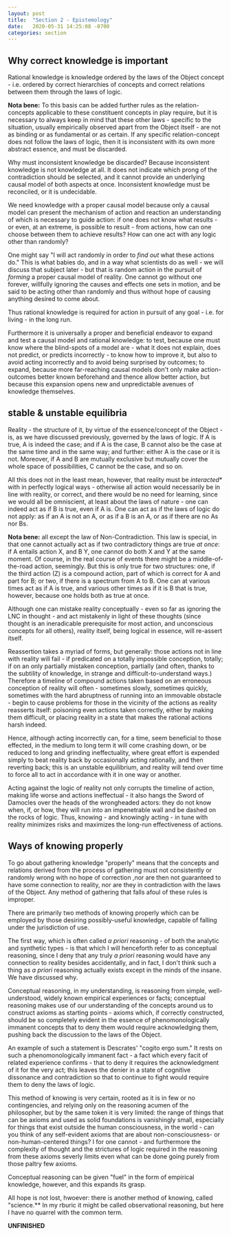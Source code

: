 ```yaml
---
layout: post
title:  "Section 2 - Epistemology"
date:   2020-05-31 14:25:08 -0700
categories: section
---
```


## Why correct knowledge is important

Rational knowledge is knowledge ordered by the laws of the Object concept - i.e.
ordered by correct hierarchies of concepts and correct relations between them
through the laws of logic.

**Nota bene:** To this basis can be added further rules as the relation-concepts
applicable to these constituent concepts in play require, but it is necessary to
always keep in mind that these other laws - specific to the situation, usually
empirically observed apart from the Object itself - are not as binding or as
fundamental or as certain. If any specific relation-concept does not follow the
laws of logic, then it is inconsistent with its own more abstract essence, and
must be discarded.

Why must inconsistent knowledge be discarded? Because inconsistent knowledge is
not knowledge at all. It does not indicate which prong of the contradiction
should be selected, and it cannot provide an underlying causal model of both
aspects at once. Inconsistent knowledge must be reconciled, or it is
undecidable.

We need knowledge with a proper causal model because only a causal model can
present the mechanism of action and reaction an understanding of which is
necessary to guide action: if one does not know what results - or even, at an
extreme, is possible to result - from actions, how can one choose between them
to achieve results? How can one act with any logic other than randomly?

One might say "I will act randomly in order to *find out* what these actions
do." This is what babies do, and in a way what scientists do as well - we will
discuss that subject later - but that is random action in the pursuit of
*forming* a proper causal model of reality. One cannot go without one forever,
willfully ignoring the causes and effects one sets in motion, and be said to be
acting other than randomly and thus without hope of causing anything desired to
come about.

Thus rational knowledge is required for action in pursuit of any goal - i.e. for
living - in the long run.

Furthermore it is universally a proper and beneficial endeavor to expand and
test a causal model and rational knowledge: to test, because one must know where
the blind-spots of a model are - what it does not explain, does not predict, or
predicts incorrectly - to know how to improve it, but also to avoid acting
incorrectly and to avoid being surprised by outcomes; to expand, because more
far-reaching causal models don't only make action-outcomes better known
beforehand and thence allow better action, but because this expansion opens new
and unpredictable avenues of knowledge themselves.

## stable & unstable equilibria

Reality - the structure of it, by virtue of the essence/concept of the Object -
is, as we have discussed previously, governed by the laws of logic. If A is
true, A is indeed the case; and if A is the case, B cannot also be the case at
the same time and in the same way; and further: either A is the case or it is
not. Moreover, if A and B are mutually exclusive but mutually cover the whole
space of possibilities, C cannot be the case, and so on.

All this does not in the least mean, however, that reality must be *interacted**
with in perfectly logical ways - otherwise all action would necessarily be in
line with reality, or correct, and there would be no need for learning, since we
would all be omniscient, at least about the laws of nature - one can indeed act
as if B is true, even if A is. One can act as if the laws of logic do not apply:
as if an A is not an A, or as if a B is an A, or as if there are no As nor Bs.

**Nota bene:** all except the law of Non-Contradiction. This law is special, in
that one cannot actually act as if two contradictory things are true *at once*:
if A entails action X, and B Y, one cannot do both X and Y at the same moment.
Of course, in the real course of events there might be a middle-of-the-road
action, seemingly. But this is only true for two structures: one, if the third
action (Z) is a compound action, part of which is correct for A and part for B;
or two, if there is a spectrum from A to B. One can at various times act as if A
is true, and various other times as if it is B that is true, however, because
one holds both as true at once.

Although one can mistake reality conceptually - even so far as ignoring the LNC
in thought - and act mistakenly in light of these thoughts (since thought is an
ineradicable prerequisite for most action, and unconscious concepts for all
others), reality itself, being logical in essence, will re-assert itself.

Reassertion takes a myriad of forms, but generally: those actions not in line
with reality will fail - if predicated on a totally impossible conception,
totally; if on an only partially mistaken conception, partially (and often,
thanks to the subtility of knowledge, in strange and difficult-to-understand
ways.) Therefore a timeline of compound actions taken based on an erroneous
conception of reality will often - sometimes slowly, sometimes quickly,
sometimes with the hard abruptness of running into an immovable obstacle - begin
to cause problems for those in the vicinity of the actions as reality reasserts
itself: poisoning even actions taken correctly, either by making them difficult,
or placing reality in a state that makes the rational actions harsh indeed.

Hence, although acting incorrectly can, for a time, seem beneficial to those
effected, in the medium to long term it will come crashing down, or be reduced
to long and grinding ineffectuality, where great effort is expended simply to
beat reality back by occasionally acting rationally, and then reverting back;
this is an unstable equilibrium, and reality will tend over time to force all to
act in accordance with it in one way or another.

Acting against the logic of reality not only corrupts the timeline of action,
making life worse and actions ineffectual - it also hangs the Sword of Damocles
over the heads of the wrongheaded actors: they do not know when, if, or how,
they will run into an impenetrable wall and be dashed on the rocks of logic.
Thus, knowing - and knowingly acting - in tune with reality minimizes risks and
maximizes the long-run effectiveness of actions.

## Ways of knowing properly

To go about gathering knowledge "properly" means that the concepts and relations
derived from the process of gathering must not consistently or randomly wrong
with no hope of correction ,nor are then not guaranteed to have some connection
to reality, nor are they in contradiction with the laws of the Object. Any
method of gathering that falls afoul of these rules is improper.

There are primarily two methods of knowing properly which can be employed by
those desiring possibly-useful knowledge, capable of falling under the
jurisdiction of use.

The first way, which is often called *a priori* reasoning - of both the analytic
and synthetic types - is that which I will henceforth refer to as conceptual
reasoning, since I deny that any truly *a priori* reasoning would have any
connection to reality besides accidentally, and in fact, I don't think such a
thing as *a priori* reasoning actually exists except in the minds of the insane.
We have discussed why.

Conceptual reasoning, in my understanding, is reasoning from simple,
well-understood, widely known empirical experiences or facts; conceptual
reasoning makes use of our understanding of the concepts around us to construct
axioms as starting points - axioms which, if correctly constructed, should be so
completely evident in the essence of phenomonologically immanent concepts that
to deny them would require acknowledging them, pushing back the discussion to
the laws of the Object.

An example of such a statement is Descrates' "cogito ergo sum." It rests on such
a phenomonologically immanent fact - a fact which every facit of related
experience confirms - that to deny it requires the acknowledgment of it for the
very act; this leaves the denier in a state of cognitive dissonance and
contradiction so that to continue to fight would require them to deny the laws
of logic.

This method of knowing is very certain, rooted as it is in few or no
contingencies, and relying only on the reasoning acumen of the philosopher, but
by the same token it is very limited: the range of things that can be axioms and
used as solid foundations is vanishingly small, especially for things that exist
outside the human consciousness, in the world - can you think of any
self-evident axioms that are about non-consciousness- or non-human-centered
things? I for one cannot - and furthermore the complexity of thought and the
strictures of logic required in the reasoning from these axioms severly limits
even what can be done going purely from those paltry few axioms.

Conceptual reasoning can be given "fuel" in the form of empirical knowledge,
however, and this expands its grasp.

All hope is not lost, hwoever: there is another method of knowing, called
"science.** In my rburic it might be called observational reasoning, but here I
have no quarrel with the common term.

**UNFINISHED**
